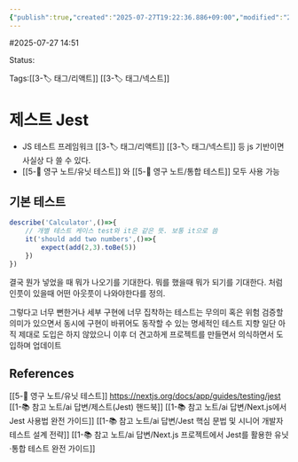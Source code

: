 ```yaml
---
{"publish":true,"created":"2025-07-27T19:22:36.886+09:00","modified":"2025-08-01T00:19:45.515+09:00","cssclasses":""}
---
```


#2025-07-27 14:51

Status: 

Tags:[[3-🏷️ 태그/리액트]] [[3-🏷️ 태그/넥스트]]

# 제스트 Jest
- JS 테스트 프레임워크 [[3-🏷️ 태그/리액트]] [[3-🏷️ 태그/넥스트]] 등 js 기반이면 사실상 다 쓸 수 있다.
- [[5-💎 영구 노트/유닛 테스트]] 와 [[5-💎 영구 노트/통합 테스트]] 모두 사용 가능

## 기본 테스트
```typescript
describe('Calculator',()=>{
	// 개별 테스트 케이스 test와 it은 같은 뜻. 보통 it으로 씀
	it('should add two numbers',()=>{
		expect(add(2,3).toBe(5))
	})
})
```
결국 뭔가 넣었을 때 뭐가 나오기를 기대한다.
뭐를 했을때 뭐가 되기를 기대한다. 처럼
인풋이 있을때 어떤 아웃풋이 나와야한다를 정의.

그렇다고 너무 뻔한거나 세부 구현에 너무 집착하는 테스트는 무의미 혹은 위험
검증할 의미가 있으면서 동시에 구현이 바뀌어도 동작할 수 있는 명세적인 테스트 지향
일단 아직 제대로 도입은 하지 않았으니 이후 더 견고하게 프로젝트를 만들면서 의식하면서 도입하며 업데이트
## References
 [[5-💎 영구 노트/유닛 테스트]]
 https://nextjs.org/docs/app/guides/testing/jest
 [[1-📚 참고 노트/ai 답변/제스트(Jest) 핸드북]]
 [[1-📚 참고 노트/ai 답변/Next.js에서 Jest 사용법 완전 가이드]]
[[1-📚 참고 노트/ai 답변/Jest 핵심 문법 및 시니어 개발자 테스트 설계 전략]]
[[1-📚 참고 노트/ai 답변/Next.js 프로젝트에서 Jest를 활용한 유닛·통합 테스트 완전 가이드]]